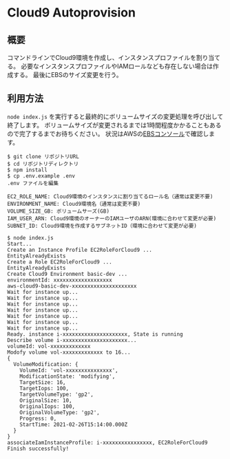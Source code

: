 Cloud9 Autoprovision
===

## 概要
コマンドラインでCloud9環境を作成し、インスタンスプロファイルを割り当てる。
必要なインスタンスプロファイルやIAMロールなども存在しない場合は作成する。
最後にEBSのサイズ変更を行う。

## 利用方法

`node index.js` を実行すると最終的にボリュームサイズの変更処理を呼び出して終了します。
ボリュームサイズが変更されるまでは1時間程度かかることもあるので完了するまでお待ちください。
状況はAWSの[EBSコンソール](https://ap-northeast-1.console.aws.amazon.com/ec2/v2/home?region=ap-northeast-1#Volumes:sort=desc:createTime)で確認します。

```
$ git clone リポジトリURL
$ cd リポジトリディレクトリ
$ npm install
$ cp .env.example .env
.env ファイルを編集

EC2_ROLE_NAME: Cloud9環境のインスタンスに割り当てるロール名（通常は変更不要)
ENVIRONMENT_NAME: Cloud9環境名（通常は変更不要)
VOLUME_SIZE_GB: ボリュームサーズ(GB)
IAM_USER_ARN: Cloud9環境のオーナーのIAMユーザのARN(環境に合わせて変更が必要)
SUBNET_ID: Cloud9環境を作成するサブネットID（環境に合わせて変更が必要)

$ node index.js
Start...
Create an Instance Profile EC2RoleForCloud9 ...
EntityAlreadyExists
Create a Role EC2RoleForCloud9 ...
EntityAlreadyExists
Create Cloud9 Environment basic-dev ...
environmentId: xxxxxxxxxxxxxxxxxxx
aws-cloud9-basic-dev-xxxxxxxxxxxxxxxxxxxxx
Wait for instance up...
Wait for instance up...
Wait for instance up...
Wait for instance up...
Wait for instance up...
Wait for instance up...
Wait for instance up...
Ready. instance i-xxxxxxxxxxxxxxxxxxxxx, State is running
Describe volume i-xxxxxxxxxxxxxxxxxxxxx...
volumeId: vol-xxxxxxxxxxxxx
Modofy volume vol-xxxxxxxxxxxxx to 16...
{
  VolumeModification: {
    VolumeId: 'vol-xxxxxxxxxxxxxxx',
    ModificationState: 'modifying',
    TargetSize: 16,
    TargetIops: 100,
    TargetVolumeType: 'gp2',
    OriginalSize: 10,
    OriginalIops: 100,
    OriginalVolumeType: 'gp2',
    Progress: 0,
    StartTime: 2021-02-26T15:14:00.000Z
  }
}
associateIamInstanceProfile: i-xxxxxxxxxxxxxxxx, EC2RoleForCloud9
Finish successfully!
```
